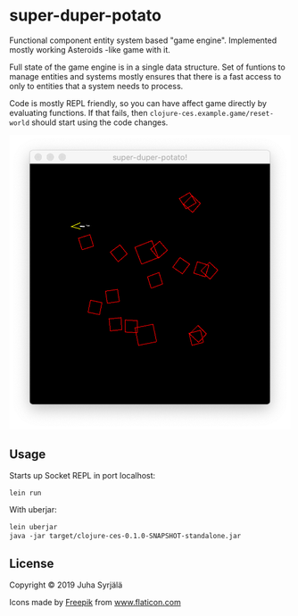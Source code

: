 # super-duper-potato

Functional component entity system based "game engine". 
Implemented mostly working Asteroids -like game with it.

Full state of the game engine is in a single data structure.
Set of funtions to manage entities and systems mostly ensures that
there is a fast access to only to entities that a system needs to process.  

Code is mostly REPL friendly, so you can have affect game directly by 
evaluating functions. If that fails, then `clojure-ces.example.game/reset-world` 
should start using the code changes.


![Screenshot of the agame](./doc/screenshot.png "Screenshot")

## Usage

Starts up Socket REPL in port localhost:

```
lein run
```

With uberjar:
```
lein uberjar
java -jar target/clojure-ces-0.1.0-SNAPSHOT-standalone.jar
```

## License

Copyright © 2019 Juha Syrjälä

<div>Icons made by <a href="https://www.flaticon.com/authors/freepik" title="Freepik">Freepik</a> from <a href="https://www.flaticon.com/"             title="Flaticon">www.flaticon.com</a></div>
